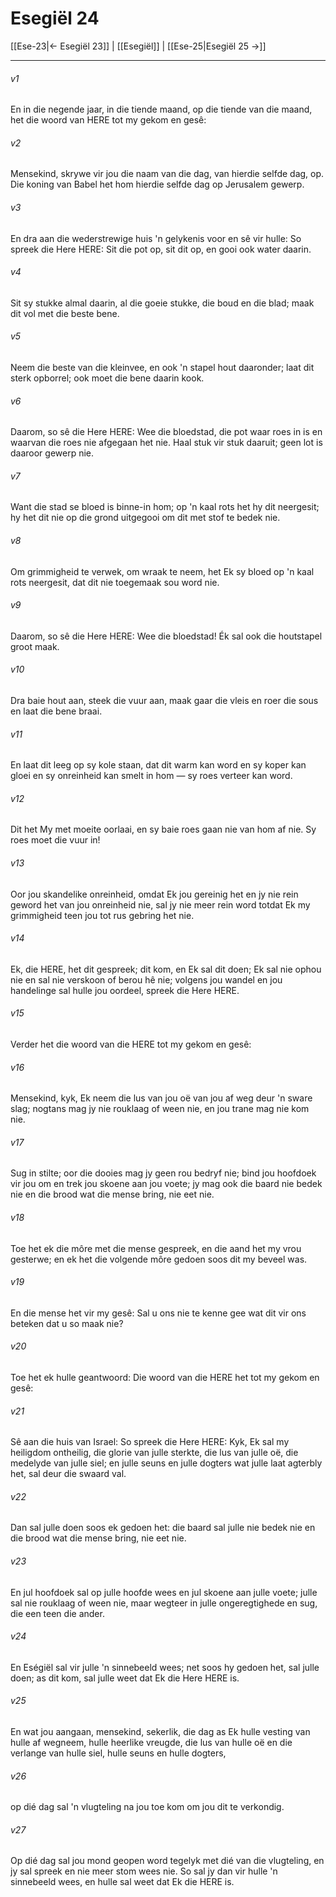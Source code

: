 # Esegiël 24

[[Ese-23|← Esegiël 23]] | [[Esegiël]] | [[Ese-25|Esegiël 25 →]]
***

###### v1
En in die negende jaar, in die tiende maand, op die tiende van die maand, het die woord van HERE tot my gekom en gesê: 
###### v2
Mensekind, skrywe vir jou die naam van die dag, van hierdie selfde dag, op. Die koning van Babel het hom hierdie selfde dag op Jerusalem gewerp. 
###### v3
En dra aan die wederstrewige huis 'n gelykenis voor en sê vir hulle: So spreek die Here HERE: Sit die pot op, sit dit op, en gooi ook water daarin. 
###### v4
Sit sy stukke almal daarin, al die goeie stukke, die boud en die blad; maak dit vol met die beste bene. 
###### v5
Neem die beste van die kleinvee, en ook 'n stapel hout daaronder; laat dit sterk opborrel; ook moet die bene daarin kook. 
###### v6
Daarom, so sê die Here HERE: Wee die bloedstad, die pot waar roes in is en waarvan die roes nie afgegaan het nie. Haal stuk vir stuk daaruit; geen lot is daaroor gewerp nie. 
###### v7
Want die stad se bloed is binne-in hom; op 'n kaal rots het hy dit neergesit; hy het dit nie op die grond uitgegooi om dit met stof te bedek nie. 
###### v8
Om grimmigheid te verwek, om wraak te neem, het Ek sy bloed op 'n kaal rots neergesit, dat dit nie toegemaak sou word nie. 
###### v9
Daarom, so sê die Here HERE: Wee die bloedstad! Ék sal ook die houtstapel groot maak. 
###### v10
Dra baie hout aan, steek die vuur aan, maak gaar die vleis en roer die sous en laat die bene braai. 
###### v11
En laat dit leeg op sy kole staan, dat dit warm kan word en sy koper kan gloei en sy onreinheid kan smelt in hom — sy roes verteer kan word. 
###### v12
Dit het My met moeite oorlaai, en sy baie roes gaan nie van hom af nie. Sy roes moet die vuur in! 
###### v13
Oor jou skandelike onreinheid, omdat Ek jou gereinig het en jy nie rein geword het van jou onreinheid nie, sal jy nie meer rein word totdat Ek my grimmigheid teen jou tot rus gebring het nie. 
###### v14
Ek, die HERE, het dit gespreek; dit kom, en Ek sal dit doen; Ek sal nie ophou nie en sal nie verskoon of berou hê nie; volgens jou wandel en jou handelinge sal hulle jou oordeel, spreek die Here HERE. 
###### v15
Verder het die woord van die HERE tot my gekom en gesê: 
###### v16
Mensekind, kyk, Ek neem die lus van jou oë van jou af weg deur 'n sware slag; nogtans mag jy nie rouklaag of ween nie, en jou trane mag nie kom nie. 
###### v17
Sug in stilte; oor die dooies mag jy geen rou bedryf nie; bind jou hoofdoek vir jou om en trek jou skoene aan jou voete; jy mag ook die baard nie bedek nie en die brood wat die mense bring, nie eet nie. 
###### v18
Toe het ek die môre met die mense gespreek, en die aand het my vrou gesterwe; en ek het die volgende môre gedoen soos dit my beveel was. 
###### v19
En die mense het vir my gesê: Sal u ons nie te kenne gee wat dit vir ons beteken dat u so maak nie? 
###### v20
Toe het ek hulle geantwoord: Die woord van die HERE het tot my gekom en gesê: 
###### v21
Sê aan die huis van Israel: So spreek die Here HERE: Kyk, Ek sal my heiligdom ontheilig, die glorie van julle sterkte, die lus van julle oë, die medelyde van julle siel; en julle seuns en julle dogters wat julle laat agterbly het, sal deur die swaard val. 
###### v22
Dan sal julle doen soos ek gedoen het: die baard sal julle nie bedek nie en die brood wat die mense bring, nie eet nie. 
###### v23
En jul hoofdoek sal op julle hoofde wees en jul skoene aan julle voete; julle sal nie rouklaag of ween nie, maar wegteer in julle ongeregtighede en sug, die een teen die ander. 
###### v24
En Eségiël sal vir julle 'n sinnebeeld wees; net soos hy gedoen het, sal julle doen; as dit kom, sal julle weet dat Ek die Here HERE is. 
###### v25
En wat jou aangaan, mensekind, sekerlik, die dag as Ek hulle vesting van hulle af wegneem, hulle heerlike vreugde, die lus van hulle oë en die verlange van hulle siel, hulle seuns en hulle dogters, 
###### v26
op dié dag sal 'n vlugteling na jou toe kom om jou dit te verkondig. 
###### v27
Op dié dag sal jou mond geopen word tegelyk met dié van die vlugteling, en jy sal spreek en nie meer stom wees nie. So sal jy dan vir hulle 'n sinnebeeld wees, en hulle sal weet dat Ek die HERE is. 
